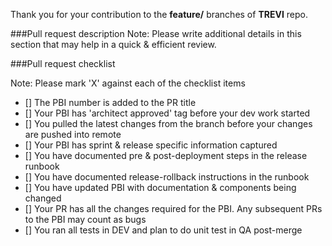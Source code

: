 Thank you for your contribution to the **feature/** branches of **TREVI** repo.

###Pull request description
Note: Please write additional details in this section that may help in a quick & efficient review.

###Pull request checklist

Note: Please mark 'X' against each of the checklist items

- [] The PBI number is added to the PR title
- [] Your PBI has 'architect approved' tag before your dev work started
- [] You pulled the latest changes from the branch before your changes are pushed into remote
- [] Your PBI has sprint & release specific information captured
- [] You have documented pre & post-deployment steps in the release runbook
- [] You have documented release-rollback instructions in the runbook
- [] You have updated PBI with documentation & components being changed
- [] Your PR has all the changes required for the PBI. Any subsequent PRs to the PBI may count as bugs
- [] You ran all tests in DEV and plan to do unit test in QA post-merge